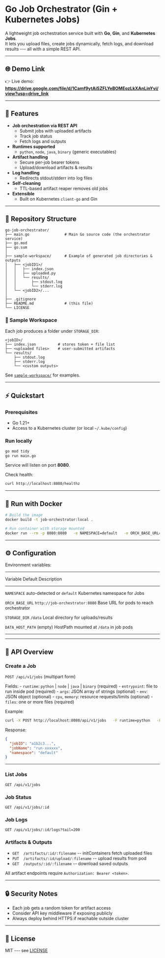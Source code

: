 # Go Job Orchestrator (Gin + Kubernetes Jobs)

A lightweight job orchestration service built with **Go**, **Gin**, and
**Kubernetes Jobs**.\
It lets you upload files, create jobs dynamically, fetch logs, and
download results --- all with a simple REST API.

---
## 🌐 Demo Link

👉 Live demo: **https://drive.google.com/file/d/1Camf9ytAiSZFLYeBOMEozLkXAnLinYvi/view?usp=drive_link**

---

## 🚀 Features

- **Job orchestration via REST API**
  - Submit jobs with uploaded artifacts
  - Track job status
  - Fetch logs and outputs
- **Runtimes supported**
  - `python`, `node`, `java`, `binary` (generic executables)
- **Artifact handling**
  - Secure per-job bearer tokens
  - Upload/download artifacts & results
- **Log handling**
  - Redirects stdout/stderr into log files
- **Self-cleaning**
  - TTL-based artifact reaper removes old jobs
- **Extensible**
  - Built on Kubernetes `client-go` and Gin

---

## 📂 Repository Structure

    go-job-orchestrator/
    ├── main.go                # Main Go source code (the orchestrator service)
    ├── go.mod
    ├── go.sum
    │
    ├── sample-workspace/      # Example of generated job directories & outputs
    │   ├── <jobID1>/
    │   │   ├── index.json
    │   │   ├── uploaded.py
    │   │   └── results/
    │   │       ├── stdout.log
    │   │       └── stderr.log
    │   └── <jobID2>/...
    │
    ├── .gitignore
    ├── README.md              # (this file)
    └── LICENSE

### 📑 Sample Workspace

Each job produces a folder under `STORAGE_DIR`:

    <jobID>/
    ├── index.json          # stores token + file list
    ├── <uploaded files>    # user-submitted artifacts
    └── results/
        ├── stdout.log
        ├── stderr.log
        └── <custom outputs>

See [`sample-workspace/`](./sample-workspace) for examples.

---

## ⚡ Quickstart

### Prerequisites

- Go 1.21+
- Access to a Kubernetes cluster (or local `~/.kube/config`)

### Run locally

```bash
go mod tidy
go run main.go
```

Service will listen on port **8080**.

Check health:

```bash
curl http://localhost:8080/healthz
```

---

## 🐳 Run with Docker

```bash
# Build the image
docker build -t job-orchestrator:local .

# Run container with storage mounted
docker run --rm -p 8080:8080   -e NAMESPACE=default   -e ORCH_BASE_URL=http://localhost:8080   -e STORAGE_DIR=/data   -v "$(pwd)/data:/data"   job-orchestrator:local
```

---

## ⚙️ Configuration

Environment variables:

---

Variable Default Description

---

`NAMESPACE` auto-detected or `default` Kubernetes namespace for Jobs

`ORCH_BASE_URL` `http://job-orchestrator:8080` Base URL for pods to reach
orchestrator

`STORAGE_DIR` `/data` Local directory for
uploads/results

`DATA_HOST_PATH` (empty) HostPath mounted at `/data` in
job pods

---

---

## 🔗 API Overview

### Create a Job

`POST /api/v1/jobs` (multipart form)

Fields: - `runtime`: `python` \| `node` \| `java` \| `binary`
(required) - `entrypoint`: file to run inside pod (required) - `args`:
JSON array of strings (optional) - `env`: JSON object (optional) -
`cpu`, `memory`: resource requests/limits (optional) - `files`: one or
more files (required)

Example:

```bash
curl -X POST http://localhost:8080/api/v1/jobs   -F runtime=python   -F entrypoint=main.py   -F args='["--flag","value"]'   -F env='{"MY_VAR":"123"}'   -F files=@main.py
```

Response:

```json
{
  "jobID": "a1b2c3...",
  "jobName": "run-xxxxxx",
  "namespace": "default"
}
```

---

### List Jobs

    GET /api/v1/jobs

### Job Status

    GET /api/v1/jobs/:id

### Job Logs

    GET /api/v1/jobs/:id/logs?tail=200

### Artifacts & Outputs

- `GET  /artifacts/:id/:filename` -- initContainers fetch uploaded
  files
- `PUT  /artifacts/:id/upload/:filename` -- upload results from pod
- `GET  /outputs/:id/:filename` -- download saved outputs

All artifact endpoints require `Authorization: Bearer <token>`.

---

## 🔒 Security Notes

- Each job gets a random token for artifact access
- Consider API key middleware if exposing publicly
- Always deploy behind HTTPS if reachable outside cluster

---


## 📜 License

MIT --- see [LICENSE](./LICENSE)
